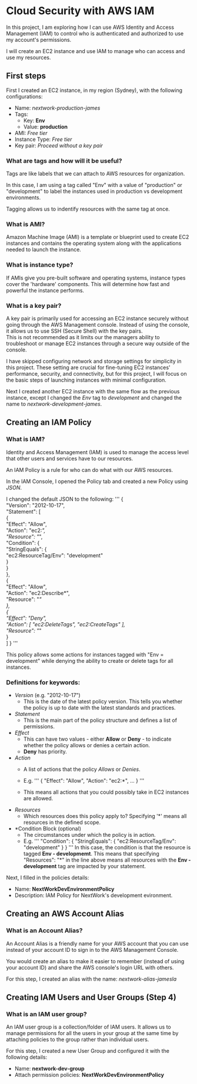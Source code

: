 # Cloud Security with AWS IAM
In this project, I am exploring how I can use AWS Identity and Access Management (IAM) to control who is authenticated and authorized to use my account's permissions.  

I will create an EC2 instance and use IAM to manage who can access and use my resources.  

## First steps
First I created an EC2 instance, in my region (Sydney), with the following configurations:
- Name: *nextwork-production-james*
- Tags:
    - Key: **Env**
    - Value: **production**
- AMI: *Free tier*
- Instance Type: *Free tier*
- Key pair: *Proceed without a key pair*

### What are tags and how will it be useful? 
Tags are like labels that we can attach to AWS resources for organization.  

In this case, I am using a tag called "Env" with a value of "production" or "development" to label the instances used in production vs development environments.  

Tagging allows us to indentify resources with the same tag at once.  


### What is AMI?
Amazon Machine Image (AMI) is a template or blueprint used to create EC2 instances and contains the operating system along with the applications needed to launch the instance.  

### What is instance type?
If AMIs give you pre-built software and operating systems, instance types cover the 'hardware' components. This will determine how fast and powerful the instance performs.

### What is a key pair?
A key pair is primarily used for accessing an EC2 instance securely without going through the AWS Management console. Instead of using the console, it allows us to use SSH (Secure Shell) with the key pairs.  
This is not recommended as it limits our the managers ability to troubleshoot or manage EC2 instances through a secure way outside of the console.  

I have skipped configuring network and storage settings for simplicity in this project. These setting are crucial for fine-tuning EC2 instances' performance, security, and connectivity, but for this project, I will focus on the basic steps of launching instances with minimal configuration.  


Next I created another EC2 instance with the same flow as the previous instance, except I changed the *Env* tag to *development* and changed the name to *nextwork-development-james*.


## Creating an IAM Policy

### What is IAM?
Identity and Access Management (IAM) is used to manage the access level that other users and services have to our resources.  

An IAM Policy is a rule for who can do what with our AWS resources.  

In the IAM Console, I opened the Policy tab and created a new Policy using *JSON*.  

I changed the default JSON to the following:
'''
{    
  "Version": "2012-10-17",    
  "Statement": [        
    {            
      "Effect": "Allow",            
      "Action": "ec2:*",            
      "Resource": "*",            
      "Condition": {                
        "StringEquals": {                    
          "ec2:ResourceTag/Env": "development"                
        }            
      }        
    },        
    {            
      "Effect": "Allow",            
      "Action": "ec2:Describe*",            
      "Resource": "*"        
    },        
    {            
      "Effect": "Deny",     
      "Action": [
        "ec2:DeleteTags",
        "ec2:CreateTags"
      ],            
      "Resource": "*"        
    }    
  ] 
}
'''

This policy allows some actions for instances tagged with "Env = development" while denying the ability to create or delete tags for all instances.  

### Definitions for keywords:
- *Version* (e.g. "2012-10-17")
    - This is the date of the latest policy version. This tells you whether the policy is up to date with the latest standards and practices.
- *Statement*
    - This is the main part of the policy structure and defines a list of permissions.
- *Effect*
    - This can have two values - either **Allow** or **Deny** - to indicate whether the policy allows or denies a certain action.
    - **Deny** has priority.
- *Action*
    - A list of actions that the policy *Allows* or *Denies*.
    - E.g.
'''
{
  "Effect": "Allow",
  "Action": "ec2:*",
  ...
}
'''

    - This means all actions that you could possibly take in EC2 instances are allowed.
- *Resources*
    -  Which resources does this policy apply to? Specifying '*' means all resources in the defined scope.
- *Condition Block (optional)
    - The circumstances under which the policy is in action.
    - E.g.
'''
"Condition": {
  "StringEquals": {
    "ec2:ResourceTag/Env": "development"
  }
}
'''
In this case, the condition is that the resource is tagged **Env - developmemt**. This means that specifying "Resources": "*" in the line above means all resources with the **Env - development** tag are impacted by your statement.


Next, I filled in the policies details:
- Name: **NextWorkDevEnvironmentPolicy**
- Description: IAM Policy for NextWork's development evironment.


## Creating an AWS Account Alias

### What is an Account Alias?
An Account Alias is a friendly name for your AWS account that you can use instead of your account ID to sign in to the AWS Management Console.  

You would create an alias to make it easier to remember (instead of using your account ID) and share the AWS console's login URL with others.

For this step, I created an alias with the name: *nextwork-alias-jamesla*


## Creating IAM Users and User Groups (Step 4)

### What is an IAM user group?
An IAM user group is a collection/folder of IAM users. It allows us to manage permissions for all the users in your group at the same time by attaching policies to the group rather than individual users.  

For this step, I created a new User Group and configured it with the following details:
- Name: **nextwork-dev-group**
- Attach permission policies: **NextWorkDevEnvironmentPolicy**

